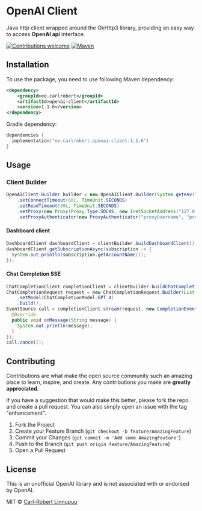 <a name="readme-top"></a>
# OpenAI Client
Java http client wrapped around the OkHttp3 library, providing an easy way to access **OpenAI api** interface.

[![Contributions welcome][contributions-welcome-svg]][contributions-welcome]
[![Maven][maven-shield]][maven-url]

## Installation
To use the package, you need to use following Maven dependency:

```xml
<dependency>
    <groupId>ee.carlrobert</groupId>
    <artifactId>openai-client</artifactId>
    <version>1.1.6</version>
</dependency>
```
Gradle dependency:
```kts
dependencies {
  implementation("ee.carlrobert:openai-client:1.1.6")
}
```

## Usage

### Client Builder
```java
OpenAIClient.Builder builder = new OpenAIClient.Builder(System.getenv("MY_SECRET_KEY"))
    .setConnectTimeout(60L, TimeUnit.SECONDS)
    .setReadTimeout(30L, TimeUnit.SECONDS)
    .setProxy(new Proxy(Proxy.Type.SOCKS, new InetSocketAddress("127.0.0.1", 1234)))
    .setProxyAuthenticator(new ProxyAuthenticator("proxyUsername", "proxyPassword"));
```

#### Dashboard client
```java
DashboardClient dashboardClient = clientBuilder.buildDashboardClient();
dashboardClient.getSubscriptionAsync(subscription -> {
  System.out.println(subscription.getAccountName());
});
```

#### Chat Completion SSE
```java
ChatCompletionClient completionClient = clientBuilder.buildChatCompletionClient();
ChatCompletionRequest request = new ChatCompletionRequest.Builder(List.of(new ChatCompletionMessage("user", "Hi there!")))
    .setModel(ChatCompletionModel.GPT_4)
    .build();
EventSource call = completionClient.stream(request, new CompletionEventListener() {
  @Override
  public void onMessage(String message) {
    System.out.println(message);
  }
});
call.cancel();
```

## Contributing

Contributions are what make the open source community such an amazing place to learn, inspire, and create. Any contributions you make are **greatly appreciated**.

If you have a suggestion that would make this better, please fork the repo and create a pull request. You can also simply open an issue with the tag "enhancement".

1. Fork the Project
2. Create your Feature Branch (`git checkout -b feature/AmazingFeature`)
3. Commit your Changes (`git commit -m 'Add some AmazingFeature'`)
4. Push to the Branch (`git push origin feature/AmazingFeature`)
5. Open a Pull Request

## License
This is an unofficial OpenAI library and is not associated with or endorsed by OpenAI.

MIT © [Carl-Robert Linnupuu][portfolio]


<!-- MARKDOWN LINKS & IMAGES -->
<!-- https://www.markdownguide.org/basic-syntax/#reference-style-links -->

[contributions-welcome-svg]: http://img.shields.io/badge/contributions-welcome-brightgreen
[contributions-welcome]: https://github.com/JetBrains/ideavim/blob/master/CONTRIBUTING.md
[maven-shield]: https://img.shields.io/maven-central/v/ee.carlrobert/openai-client
[maven-url]: https://central.sonatype.com/namespace/ee.carlrobert
[portfolio]: https://carlrobert.ee
